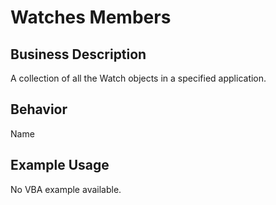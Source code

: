 # Watches Members

## Business Description
A collection of all the Watch objects in a specified application.

## Behavior
Name

## Example Usage
No VBA example available.